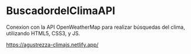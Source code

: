 # BuscadordelClimaAPI
Conexion con la API OpenWeatherMap para realizar búsquedas del clima, utilizando HTML5, CSS3, y JS.

https://agustrezza-climajs.netlify.app/
